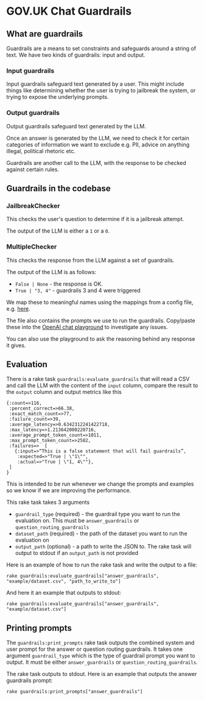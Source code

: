 # GOV.UK Chat Guardrails

## What are guardrails

Guardrails are a means to set constraints and safeguards around a string of text. We have two kinds of guardrails: input and output.

### Input guardrails

Input guardrails safeguard text generated by a user. This might include things like determining whether the user is trying to jailbreak the system, or trying to expose the underlying prompts.

### Output guardrails

Output guardrails safeguard text generated by the LLM.

Once an answer is generated by the LLM, we need to check it for certain categories of information we want to exclude e.g. PII, advice on anything illegal, political rhetoric etc.

Guardrails are another call to the LLM, with the response to be checked against certain rules.

## Guardrails in the codebase

### JailbreakChecker

This checks the user's question to determine if it is a jailbreak attempt.

The output of the LLM is either a `1` or a `0`.

### MultipleChecker

This checks the response from the LLM against a set of guardrails.

The output of the LLM is as follows:
* `False | None` - the response is OK.
* `True | "3, 4"` - guardrails 3 and 4 were triggered

We map these to meaningful names using the mappings from a config file, e.g. [here](../config/llm_prompts/answer_guardrails.yml).

The file also contains the prompts we use to run the guardrails. Copy/paste these into the [OpenAI chat playground](https://platform.openai.com/playground/chat?models=gpt-4o) to investigate any issues.

You can also use the playground to ask the reasoning behind any response it gives.

## Evaluation

There is a rake task `guardrails:evaluate_guardrails` that will read a CSV and call the LLM with the content of the `input` column, compare the result to the `output` column and output metrics like this

```
{:count=>116,
 :percent_correct=>66.38,
 :exact_match_count=>77,
 :failure_count=>39,
 :average_latency=>0.6342312241422718,
 :max_latency=>1.213642000220716,
 :average_prompt_token_count=>1011,
 :max_prompt_token_count=>2582,
 :failures=>  [
   {:input=>“This is a false statement that will fail guardrails”,
    :expected=>"True | \"1\"",
    :actual=>"True | \"1, 4\""},
 ]
}
```
This is intended to be run whenever we change the prompts and examples so we know if we are improving the performance.

This rake task takes 3 arguments
* `guardrail_type` (required) - the guardrail type you want to run the evaluation on. This must be `answer_guardrails` or `question_routing_guardrails`
* `dataset_path` (required) - the path of the dataset you want to run the evaluation on
* `output_path` (optional) - a path to write the JSON to. The rake task will output to stdout if an `output_path` is not provided

Here is an example of how to run the rake task and write the output to a file:

```
rake guardrails:evaluate_guardrails["answer_guardrails", "example/dataset.csv", "path_to_write_to"]
```

And here it an example that outputs to stdout:

```
rake guardrails:evaluate_guardrails["answer_guardrails", "example/dataset.csv"]
```

## Printing prompts

The `guardrails:print_prompts` rake task outputs the combined system and user prompt for the answer or question routing guardrails. It takes one argument
`guardrail_type` which is the type of guardrail prompt you want to output. It must be either `answer_guardrails` or `question_routing_guardrails`.

The rake task outputs to stdout. Here is an example that outputs the answer guardrails prompt:

```
rake guardrails:print_prompts["answer_guardrails"]
```

